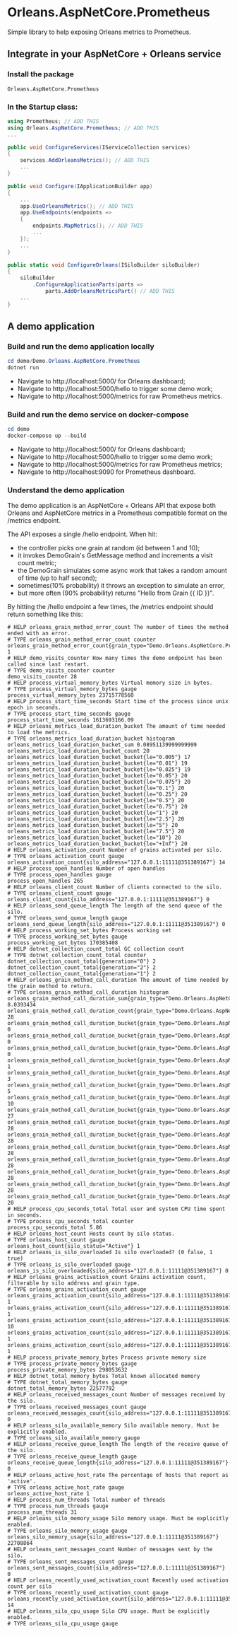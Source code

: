 # Orleans.AspNetCore.Prometheus
Simple library to help exposing Orleans metrics to Prometheus.

## Integrate in your AspNetCore + Orleans service 

### Install the package

```Orleans.AspNetCore.Prometheus```

### In the Startup class:

```c#
using Prometheus; // ADD THIS
using Orleans.AspNetCore.Prometheus; // ADD THIS
...
```

```c#
public void ConfigureServices(IServiceCollection services)
{
    services.AddOrleansMetrics(); // ADD THIS
    ...
}
```

```c#
public void Configure(IApplicationBuilder app)
{
    ...
    app.UseOrleansMetrics(); // ADD THIS
    app.UseEndpoints(endpoints =>
    {
        endpoints.MapMetrics(); // ADD THIS
        ...
    });
    ...
}
```

```c#
public static void ConfigureOrleans(ISiloBuilder siloBuilder)
{
    siloBuilder
        .ConfigureApplicationParts(parts => 
            parts.AddOrleansMetricsPart() // ADD THIS
    ...
}
```

## A demo application

### Build and run the demo application locally

```powershell
cd demo/Demo.Orleans.AspNetCore.Prometheus
dotnet run 
```

- Navigate to http://localhost:5000/ for Orleans dashboard;
- Navigate to http://localhost:5000/hello to trigger some demo work;
- Navigate to http://localhost:5000/metrics for raw Prometheus metrics.

### Build and run the demo service on docker-compose

```powershell
cd demo
docker-compose up --build
```

- Navigate to http://localhost:5000/ for Orleans dashboard;
- Navigate to http://localhost:5000/hello to trigger some demo work;
- Navigate to http://localhost:5000/metrics for raw Prometheus metrics;
- Navigate to http://localhost:9090 for Prometheus dashboard.

### Understand the demo application

The demo application is an AspNetCore + Orleans API that expose both Orleans and AspNetCore metrics in a Prometheus compatible format on the /metrics endpoint.

The API exposes a single /hello endpoint. When hit:

- the controller picks one grain at random (id between 1 and 10);
- it invokes DemoGrain's GetMessage method and increments a visit count metric;
- the DemoGrain simulates some async work that takes a random amount of time (up to half second);
- sometimes(10% probability) it throws an exception to simulate an error,
- but more often (90% probability) returns "Hello from Grain {{ ID }}".

By hitting the /hello endpoint a few times, the /metrics endpoint should return something like this:

```
# HELP orleans_grain_method_error_count The number of times the method ended with an error.
# TYPE orleans_grain_method_error_count counter
orleans_grain_method_error_count{grain_type="Demo.Orleans.AspNetCore.Prometheus.Grains.DemoGrain",grain_method="GetMessage"} 1
# HELP demo_visits_counter How many times the demo endpoint has been called since last restart.
# TYPE demo_visits_counter counter
demo_visits_counter 28
# HELP process_virtual_memory_bytes Virtual memory size in bytes.
# TYPE process_virtual_memory_bytes gauge
process_virtual_memory_bytes 23715778560
# HELP process_start_time_seconds Start time of the process since unix epoch in seconds.
# TYPE process_start_time_seconds gauge
process_start_time_seconds 1613693166.09
# HELP orleans_metrics_load_duration_bucket The amount of time needed to load the metrics.
# TYPE orleans_metrics_load_duration_bucket histogram
orleans_metrics_load_duration_bucket_sum 0.08951139999999999
orleans_metrics_load_duration_bucket_count 20
orleans_metrics_load_duration_bucket_bucket{le="0.005"} 17
orleans_metrics_load_duration_bucket_bucket{le="0.01"} 19
orleans_metrics_load_duration_bucket_bucket{le="0.025"} 19
orleans_metrics_load_duration_bucket_bucket{le="0.05"} 20
orleans_metrics_load_duration_bucket_bucket{le="0.075"} 20
orleans_metrics_load_duration_bucket_bucket{le="0.1"} 20
orleans_metrics_load_duration_bucket_bucket{le="0.25"} 20
orleans_metrics_load_duration_bucket_bucket{le="0.5"} 20
orleans_metrics_load_duration_bucket_bucket{le="0.75"} 20
orleans_metrics_load_duration_bucket_bucket{le="1"} 20
orleans_metrics_load_duration_bucket_bucket{le="2.5"} 20
orleans_metrics_load_duration_bucket_bucket{le="5"} 20
orleans_metrics_load_duration_bucket_bucket{le="7.5"} 20
orleans_metrics_load_duration_bucket_bucket{le="10"} 20
orleans_metrics_load_duration_bucket_bucket{le="+Inf"} 20
# HELP orleans_activation_count Number of grains activated per silo.
# TYPE orleans_activation_count gauge
orleans_activation_count{silo_address="127.0.0.1:11111@351389167"} 14
# HELP process_open_handles Number of open handles
# TYPE process_open_handles gauge
process_open_handles 265
# HELP orleans_client_count Number of clients connected to the silo.
# TYPE orleans_client_count gauge
orleans_client_count{silo_address="127.0.0.1:11111@351389167"} 0
# HELP orleans_send_queue_length The length of the send queue of the silo.
# TYPE orleans_send_queue_length gauge
orleans_send_queue_length{silo_address="127.0.0.1:11111@351389167"} 0
# HELP process_working_set_bytes Process working set
# TYPE process_working_set_bytes gauge
process_working_set_bytes 170385408
# HELP dotnet_collection_count_total GC collection count
# TYPE dotnet_collection_count_total counter
dotnet_collection_count_total{generation="0"} 2
dotnet_collection_count_total{generation="2"} 2
dotnet_collection_count_total{generation="1"} 2
# HELP orleans_grain_method_call_duration The amount of time needed by the grain method to return.
# TYPE orleans_grain_method_call_duration histogram
orleans_grain_method_call_duration_sum{grain_type="Demo.Orleans.AspNetCore.Prometheus.Grains.DemoGrain",grain_method="GetMessage"} 8.0393434
orleans_grain_method_call_duration_count{grain_type="Demo.Orleans.AspNetCore.Prometheus.Grains.DemoGrain",grain_method="GetMessage"} 28
orleans_grain_method_call_duration_bucket{grain_type="Demo.Orleans.AspNetCore.Prometheus.Grains.DemoGrain",grain_method="GetMessage",le="0.005"} 0
orleans_grain_method_call_duration_bucket{grain_type="Demo.Orleans.AspNetCore.Prometheus.Grains.DemoGrain",grain_method="GetMessage",le="0.01"} 0
orleans_grain_method_call_duration_bucket{grain_type="Demo.Orleans.AspNetCore.Prometheus.Grains.DemoGrain",grain_method="GetMessage",le="0.025"} 0
orleans_grain_method_call_duration_bucket{grain_type="Demo.Orleans.AspNetCore.Prometheus.Grains.DemoGrain",grain_method="GetMessage",le="0.05"} 1
orleans_grain_method_call_duration_bucket{grain_type="Demo.Orleans.AspNetCore.Prometheus.Grains.DemoGrain",grain_method="GetMessage",le="0.075"} 3
orleans_grain_method_call_duration_bucket{grain_type="Demo.Orleans.AspNetCore.Prometheus.Grains.DemoGrain",grain_method="GetMessage",le="0.1"} 5
orleans_grain_method_call_duration_bucket{grain_type="Demo.Orleans.AspNetCore.Prometheus.Grains.DemoGrain",grain_method="GetMessage",le="0.25"} 10
orleans_grain_method_call_duration_bucket{grain_type="Demo.Orleans.AspNetCore.Prometheus.Grains.DemoGrain",grain_method="GetMessage",le="0.5"} 27
orleans_grain_method_call_duration_bucket{grain_type="Demo.Orleans.AspNetCore.Prometheus.Grains.DemoGrain",grain_method="GetMessage",le="0.75"} 28
orleans_grain_method_call_duration_bucket{grain_type="Demo.Orleans.AspNetCore.Prometheus.Grains.DemoGrain",grain_method="GetMessage",le="1"} 28
orleans_grain_method_call_duration_bucket{grain_type="Demo.Orleans.AspNetCore.Prometheus.Grains.DemoGrain",grain_method="GetMessage",le="2.5"} 28
orleans_grain_method_call_duration_bucket{grain_type="Demo.Orleans.AspNetCore.Prometheus.Grains.DemoGrain",grain_method="GetMessage",le="5"} 28
orleans_grain_method_call_duration_bucket{grain_type="Demo.Orleans.AspNetCore.Prometheus.Grains.DemoGrain",grain_method="GetMessage",le="7.5"} 28
orleans_grain_method_call_duration_bucket{grain_type="Demo.Orleans.AspNetCore.Prometheus.Grains.DemoGrain",grain_method="GetMessage",le="10"} 28
orleans_grain_method_call_duration_bucket{grain_type="Demo.Orleans.AspNetCore.Prometheus.Grains.DemoGrain",grain_method="GetMessage",le="+Inf"} 28
# HELP process_cpu_seconds_total Total user and system CPU time spent in seconds.
# TYPE process_cpu_seconds_total counter
process_cpu_seconds_total 5.86
# HELP orleans_host_count Hosts count by silo status.
# TYPE orleans_host_count gauge
orleans_host_count{silo_status="Active"} 1
# HELP orleans_is_silo_overloaded Is silo overloaded? (0 false, 1 true)
# TYPE orleans_is_silo_overloaded gauge
orleans_is_silo_overloaded{silo_address="127.0.0.1:11111@351389167"} 0
# HELP orleans_grains_activation_count Grains activation count, filterable by silo address and grain type.
# TYPE orleans_grains_activation_count gauge
orleans_grains_activation_count{silo_address="127.0.0.1:11111@351389167",grain_type="Orleans.Runtime.Management.ManagementGrain"} 1
orleans_grains_activation_count{silo_address="127.0.0.1:11111@351389167",grain_type="OrleansDashboard.Metrics.Grains.SiloGrain"} 1
orleans_grains_activation_count{silo_address="127.0.0.1:11111@351389167",grain_type="Demo.Orleans.AspNetCore.Prometheus.Grains.DemoGrain"} 10
orleans_grains_activation_count{silo_address="127.0.0.1:11111@351389167",grain_type="Orleans.AspNetCore.Prometheus.PrometheusMetricsGrain"} 1
orleans_grains_activation_count{silo_address="127.0.0.1:11111@351389167",grain_type="OrleansDashboard.DashboardGrain"} 1
# HELP process_private_memory_bytes Process private memory size
# TYPE process_private_memory_bytes gauge
process_private_memory_bytes 298053632
# HELP dotnet_total_memory_bytes Total known allocated memory
# TYPE dotnet_total_memory_bytes gauge
dotnet_total_memory_bytes 22577792
# HELP orleans_received_messages_count Number of messages received by the silo.
# TYPE orleans_received_messages_count gauge
orleans_received_messages_count{silo_address="127.0.0.1:11111@351389167"} 0
# HELP orleans_silo_available_memory Silo available memory. Must be explicitly enabled.
# TYPE orleans_silo_available_memory gauge
# HELP orleans_receive_queue_length The length of the receive queue of the silo.
# TYPE orleans_receive_queue_length gauge
orleans_receive_queue_length{silo_address="127.0.0.1:11111@351389167"} 0
# HELP orleans_active_host_rate The percentage of hosts that report as 'active'.
# TYPE orleans_active_host_rate gauge
orleans_active_host_rate 1
# HELP process_num_threads Total number of threads
# TYPE process_num_threads gauge
process_num_threads 31
# HELP orleans_silo_memory_usage Silo memory usage. Must be explicitly enabled.
# TYPE orleans_silo_memory_usage gauge
orleans_silo_memory_usage{silo_address="127.0.0.1:11111@351389167"} 22708864
# HELP orleans_sent_messages_count Number of messages sent by the silo.
# TYPE orleans_sent_messages_count gauge
orleans_sent_messages_count{silo_address="127.0.0.1:11111@351389167"} 0
# HELP orleans_recently_used_activation_count Recently used activation count per silo
# TYPE orleans_recently_used_activation_count gauge
orleans_recently_used_activation_count{silo_address="127.0.0.1:11111@351389167"} 14
# HELP orleans_silo_cpu_usage Silo CPU usage. Must be explicitly enabled.
# TYPE orleans_silo_cpu_usage gauge
```
